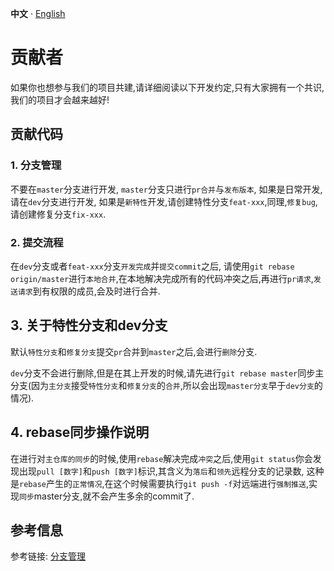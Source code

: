 **中文** · [English](./CONTRIBUTING.md)

# 贡献者

如果你也想参与我们的项目共建,请详细阅读以下开发约定,只有大家拥有一个共识,我们的项目才会越来越好!

## 贡献代码

### 1. 分支管理

不要在`master`分支进行开发, `master`分支只进行`pr合并`与`发布版本`, 如果是日常开发, 请在`dev`分支进行开发, 如果是`新特性`开发,请创建特性分支`feat-xxx`,同理,`修复bug`, 请创建修复分支`fix-xxx`.

### 2. 提交流程

在`dev`分支或者`feat-xxx`分支`开发完成`并`提交commit`之后, 请使用`git rebase origin/master`进行`本地合并`,在本地解决完成所有的代码冲突之后,再进行`pr请求`,`发送请求`到有权限的成员,会及时进行合并.

## 3. 关于特性分支和dev分支

默认`特性分支`和`修复分支`提交`pr`合并到`master`之后,会进行`删除`分支.

`dev`分支不会进行删除,但是在其上开发的时候,请先进行`git rebase master`同步主分支(因为`主分支`接受`特性分支`和`修复分支`的`合并`,所以会出现`master分支`早于`dev分支`的情况).

## 4. rebase同步操作说明

在进行对`主仓库的同步`的时候,使用`rebase`解决完成`冲突`之后,使用`git status`你会发现出现`pull [数字]`和`push [数字]`标识,其含义为`落后`和`领先`远程分支的记录数, 这种是`rebase`产生的`正常情况`,在这个时候需要执行`git push -f`对远端进行`强制推送`,实现`同步`master分支,就不会产生多余的commit了.

## 参考信息

参考链接: [分支管理](https://www.ruanyifeng.com/blog/2012/07/git.html)
